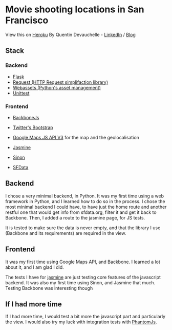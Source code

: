 # Movie shooting locations in San Francisco
View this on [Heroku](http://movie-shootings-in-sf.herokuapp.com/jasmine)
By Quentin Devauchelle - [LinkedIn](http://www.linkedin.com/profile/view?id=160320613) / [Blog](http://qt-dev.tumblr.com)

## Stack
### Backend
* [Flask](http://flask.pocoo.org)
* [Request (HTTP Request simplifaction library)](http://docs.python-requests.org/en/latest/)
* [Webassets (Python's asset management)](http://webassets.readthedocs.org/en/latest/)
* [Unittest](http://docs.python.org/2/library/unittest.html)

### Frontend

* [BackboneJs](http://backbonejs.org/)
* [Twitter's Bootstrap](http://getbootstrap.com/)
* [Google Maps JS API V3](https://developers.google.com/maps/documentation/javascript/) for the map and the geolocalisation
* [Jasmine](http://jasmine.github.io/)
* [Sinon](http://sinonjs.org/)

* [SFData](http://sfdata.org)

## Backend
I chose a very minimal backend, in Python. It was my first time using a web framework in Python, and I learned how to do so in the process.
I chose the most minimal backend I could have, to have just the home route and another restful one that would get info from sfdata.org, filter it and get it back to Backbone.
Then, I added a route to the jasmine page, for JS tests.

It is tested to make sure the data is never empty, and that the library I use (Backbone and its requirements) are required in the view.

## Frontend
It was my first time using Google Maps API, and Backbone. I learned a lot about it, and I am glad I did.

The tests I have for [jasmine](http://movie-shootings-in-sf.herokuapp.com/jasmine) are just testing core features of the javascript backend. It was also my first time using Sinon, and Jasmine that much. Testing Backbone was interesting though


## If I had more time
If I had more time, I would test a bit more the javascript part and particularly the view.
I would also try my luck with integration tests with [PhantomJs](http://phantomjs.org).

